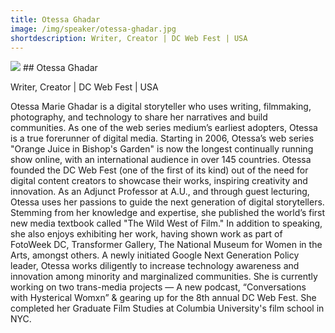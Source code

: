 ```yaml
---
title: Otessa Ghadar
image: /img/speaker/otessa-ghadar.jpg
shortdescription: Writer, Creator | DC Web Fest | USA
---
```

<img src="/img/speaker/otessa-ghadar.jpg">
## Otessa Ghadar

Writer, Creator | DC Web Fest | USA

Otessa Marie Ghadar is a digital storyteller who uses writing, filmmaking, photography, and technology to share her narratives and build communities. As one of the web series medium’s earliest adopters, Otessa is a true forerunner of digital media. Starting in 2006, Otessa’s web series "Orange Juice in Bishop's Garden" is now the longest continually running show online, with an international audience in over 145 countries. Otessa founded the DC Web Fest (one of the first of its kind) out of the need for digital content creators to showcase their works, inspiring creativity and innovation. As an Adjunct Professor at A.U., and through guest lecturing, Otessa uses her passions to guide the next generation of digital storytellers. Stemming from her knowledge and expertise, she published the world’s first new media textbook called "The Wild West of Film." In addition to speaking, she also enjoys exhibiting her work, having shown work as part of FotoWeek DC, Transformer Gallery, The National Museum for Women in the Arts, amongst others. A newly initiated Google Next Generation Policy leader, Otessa works diligently to increase technology awareness and innovation among minority and marginalized communities. She is currently working on two trans-media projects — A new podcast, “Conversations with Hysterical Womxn” & gearing up for the 8th annual DC Web Fest. She completed her Graduate Film Studies at Columbia University's film school in NYC.

